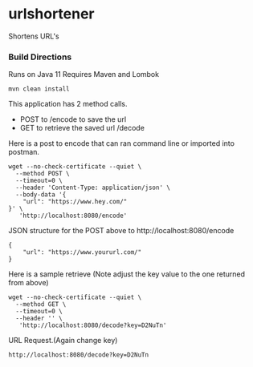 # urlshortener
Shortens URL's 

### Build Directions
Runs on Java 11
Requires Maven and Lombok
```
mvn clean install
```

This application has 2 method calls.
* POST to /encode to save the url 
* GET to retrieve the saved url /decode

Here is a post to encode that can ran command line or imported into postman.
```
wget --no-check-certificate --quiet \
  --method POST \
  --timeout=0 \
  --header 'Content-Type: application/json' \
  --body-data '{
    "url": "https://www.hey.com/"
}' \
   'http://localhost:8080/encode'
```
JSON structure for the POST above to http://localhost:8080/encode
```
{
    "url": "https://www.yoururl.com/"
}
```

Here is a sample retrieve (Note adjust the key value to the one returned from above)
```
wget --no-check-certificate --quiet \
  --method GET \
  --timeout=0 \
  --header '' \
   'http://localhost:8080/decode?key=D2NuTn'

```
URL Request.(Again change key)
```
http://localhost:8080/decode?key=D2NuTn
```